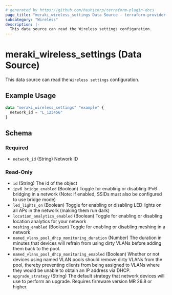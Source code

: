 ```yaml
---
# generated by https://github.com/hashicorp/terraform-plugin-docs
page_title: "meraki_wireless_settings Data Source - terraform-provider-meraki"
subcategory: "Wireless"
description: |-
  This data source can read the Wireless settings configuration.
---
```


# meraki_wireless_settings (Data Source)

This data source can read the `Wireless settings` configuration.

## Example Usage

```terraform
data "meraki_wireless_settings" "example" {
  network_id = "L_123456"
}
```

<!-- schema generated by tfplugindocs -->
## Schema

### Required

- `network_id` (String) Network ID

### Read-Only

- `id` (String) The id of the object
- `ipv6_bridge_enabled` (Boolean) Toggle for enabling or disabling IPv6 bridging in a network (Note: if enabled, SSIDs must also be configured to use bridge mode)
- `led_lights_on` (Boolean) Toggle for enabling or disabling LED lights on all APs in the network (making them run dark)
- `location_analytics_enabled` (Boolean) Toggle for enabling or disabling location analytics for your network
- `meshing_enabled` (Boolean) Toggle for enabling or disabling meshing in a network
- `named_vlans_pool_dhcp_monitoring_duration` (Number) The duration in minutes that devices will refrain from using dirty VLANs before adding them back to the pool.
- `named_vlans_pool_dhcp_monitoring_enabled` (Boolean) Whether or not devices using named VLAN pools should remove dirty VLANs from the pool, thereby preventing clients from being assigned to VLANs where they would be unable to obtain an IP address via DHCP.
- `upgrade_strategy` (String) The default strategy that network devices will use to perform an upgrade. Requires firmware version MR 26.8 or higher.
